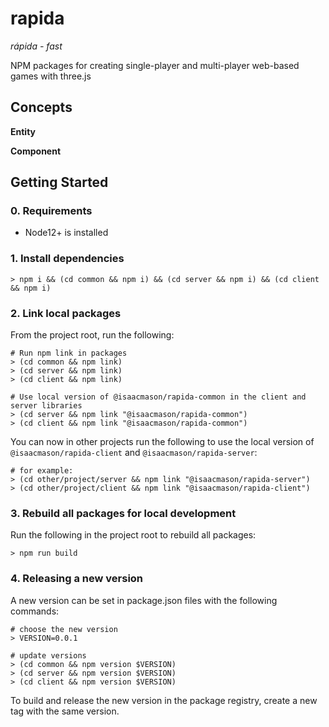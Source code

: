 # rapida

*rápida - fast*

NPM packages for creating single-player and multi-player web-based games with three.js

## Concepts

**Entity**

**Component**

## Getting Started

### 0. Requirements

- Node12+ is installed

### 1. Install dependencies

```
> npm i && (cd common && npm i) && (cd server && npm i) && (cd client && npm i)
```

### 2. Link local packages

From the project root, run the following:

```
# Run npm link in packages
> (cd common && npm link)
> (cd server && npm link)
> (cd client && npm link)

# Use local version of @isaacmason/rapida-common in the client and server libraries
> (cd server && npm link "@isaacmason/rapida-common")
> (cd client && npm link "@isaacmason/rapida-common")
```

You can now in other projects run the following to use the local version of `@isaacmason/rapida-client` and `@isaacmason/rapida-server`:

```
# for example:
> (cd other/project/server && npm link "@isaacmason/rapida-server")
> (cd other/project/client && npm link "@isaacmason/rapida-client")
```

### 3. Rebuild all packages for local development

Run the following in the project root to rebuild all packages:

```
> npm run build
```

### 4. Releasing a new version

A new version can be set in package.json files with the following commands:

```
# choose the new version
> VERSION=0.0.1

# update versions
> (cd common && npm version $VERSION)
> (cd server && npm version $VERSION)
> (cd client && npm version $VERSION)
```

To build and release the new version in the package registry, create a new tag with the same version.
